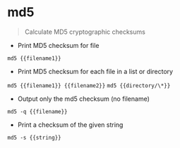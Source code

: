 # md5

> Calculate MD5 cryptographic checksums

- Print MD5 checksum for file

`md5 {{filename1}}`

- Print MD5 checksum for each file in a list or directory

`md5 {{filename1}} {{filename2}}`
`md5 {{directory/\*}}`

- Output only the md5 checksum (no filename)

`md5 -q {{filename}}`

- Print a checksum of the given string

`md5 -s {{string}}`
